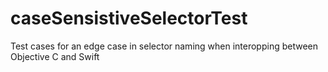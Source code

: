 # caseSensistiveSelectorTest
Test cases for an edge case in selector naming when interopping between Objective C and Swift
